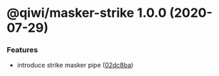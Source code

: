# @qiwi/masker-strike 1.0.0 (2020-07-29)


### Features

* introduce strike masker pipe ([02dc8ba](https://github.com/qiwi/masker/commit/02dc8ba96b76ee25150332553edc68619e796bb2))
